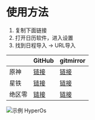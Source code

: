 # 使用方法

1. 复制下面链接
2. 打开日历软件，进入设置
3. 找到日程导入 -> URL导入

||GitHub|gitmirror|
|-|-|-|
|原神|[链接](https://raw.githubusercontent.com/Trrrrw/hoyo_calendar/main/ics/原神.ics)|[链接](https://raw.gitmirror.com/Trrrrw/hoyo_calendar/main/ics/原神.ics)|
|星铁|[链接](https://raw.githubusercontent.com/Trrrrw/hoyo_calendar/main/ics/星铁.ics)|[链接](https://raw.gitmirror.com/Trrrrw/hoyo_calendar/main/ics/星铁.ics)|
|绝区零|[链接](https://raw.githubusercontent.com/Trrrrw/hoyo_calendar/main/ics/绝区零.ics)|[链接](https://raw.gitmirror.com/Trrrrw/hoyo_calendar/main/ics/绝区零.ics)|

![示例 HyperOs](https://raw.gitmirror.com/Trrrrw/picx-images-hosting/master/hoyo_calendar_0.45ma7rr2h.avif)

